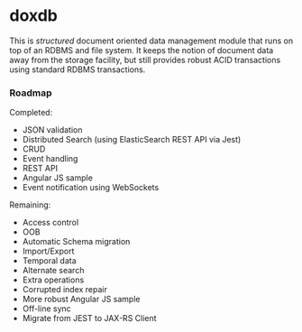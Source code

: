 doxdb
=====

This is *structured* document oriented data management module that runs on top
of an RDBMS and file system.  It keeps the notion of document data away
from the storage facility, but still provides robust ACID transactions using
standard RDBMS transactions.


### Roadmap

Completed:

   * JSON validation
   * Distributed Search (using ElasticSearch REST API via Jest)
   * CRUD
   * Event handling
   * REST API
   * Angular JS sample
   * Event notification using WebSockets

Remaining:

   * Access control
   * OOB
   * Automatic Schema migration
   * Import/Export
   * Temporal data
   * Alternate search
   * Extra operations
   * Corrupted index repair
   * More robust Angular JS sample
   * Off-line sync
   * Migrate from JEST to JAX-RS Client
